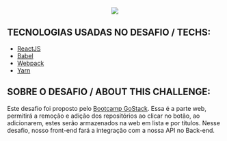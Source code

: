 <h1 align="center">
<img src="https://github.com/gibifyOfficial/Front-end-ReactJS/blob/master/public/assets/front-end.png" 600>
</h1>

## TECNOLOGIAS USADAS NO DESAFIO / TECHS:
 * [ReactJS](https://reactjs.org/)
 * [Babel](https://babeljs.io/)
 * [Webpack](https://webpack.js.org/)
 * [Yarn](https://yarnpkg.com/)

 
## SOBRE O DESAFIO / ABOUT THIS CHALLENGE:
Este desafio foi proposto pelo [Bootcamp GoStack](https://rocketseat.com.br/gostack).
Essa é a parte web, permitirá a remoção e adição dos repositórios ao clicar no botão, ao adicionarem, 
estes serão armazenados na web em lista e por títulos. Nesse desafio, nosso front-end fará a integração com a nossa API no Back-end.
